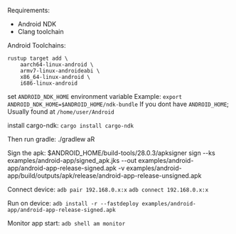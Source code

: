Requirements:
- Android NDK
- Clang toolchain

Android Toolchains:
```
rustup target add \
    aarch64-linux-android \
    armv7-linux-androideabi \
    x86_64-linux-android \
    i686-linux-android
```

set `ANDROID_NDK_HOME` environment variable
Example: `export ANDROID_NDK_HOME=$ANDROID_HOME/ndk-bundle`
If you dont have `ANDROID_HOME`; Usually found at `/home/user/Android`

install cargo-ndk: `cargo install cargo-ndk`

Then run gradle:
./gradlew aR

Sign the apk:
$ANDROID_HOME/build-tools/28.0.3/apksigner sign --ks examples/android-app/signed_apk.jks --out examples/android-app/android-app-release-signed.apk -v examples/android-app/build/outputs/apk/release/android-app-release-unsigned.apk

Connect device:
`adb pair 192.168.0.x:x` 
`adb connect 192.168.0.x:x`

Run on device:
`adb install -r --fastdeploy examples/android-app/android-app-release-signed.apk`

Monitor app start:
`adb shell am monitor`